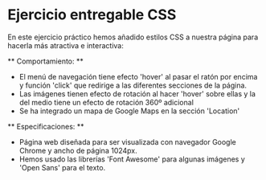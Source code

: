 # Ejercicio entregable CSS

En este ejercicio práctico hemos añadido estilos CSS a nuestra página para hacerla más atractiva e interactiva:

** Comportamiento: **
* El menú de navegación tiene efecto 'hover' al pasar el ratón por encima y función 'click' que redirige a las diferentes secciones de la página.
* Las imágenes tienen efecto de rotación al hacer 'hover' sobre ellas y la del medio tiene un efecto de rotación 360º adicional
* Se ha integrado un mapa de Google Maps en la sección 'Location'

** Especificaciones: **
* Página web diseñada para ser visualizada con navegador Google Chrome y ancho de página 1024px.
* Hemos usado las librerías 'Font Awesome' para algunas imágenes y 'Open Sans' para el texto.
